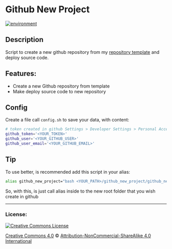 # Github New Project

[![environment](https://img.shields.io/badge/linux-ubuntu-orange.svg)](https://img.shields.io/badge/linux-ubuntu-orange.svg)

## Description
Script to create a new github repository from my [repository template](https://github.com/frankjuniorr/template-repository) and deploy source code.

## Features:
  - Create a new Github repository from template
  - Make deploy source code to new repository

 ## Config

Create a file call ```config.sh``` to save your data, with content:

```sh
# token created in github Settings > Developer Settings > Personal Access Token
github_token='<YOUR_TOKEN>'
github_user='<YOUR_GITHUB_USER>'
github_user_email='<YOUR_GITHUB_EMAIL>'
```

## Tip
To use better, is recommended add this script in your alias:

```sh
alias github_new_project="bash <YOUR_PATH>/github_new_project/github_new_project.sh"
```

So, with this, is just call alias inside to the new root folder that you wish create in github

----

  ### License:
<a rel="license" href="http://creativecommons.org/licenses/by-nc-sa/4.0/"><img alt="Creative Commons License" style="border-width:0" src="https://i.creativecommons.org/l/by-nc-sa/4.0/88x31.png" /></a>


[Creative Commons 4.0](LICENSE) © <a rel="license" href="http://creativecommons.org/licenses/by-nc-sa/4.0/">Attribution-NonCommercial-ShareAlike 4.0 International</a>
